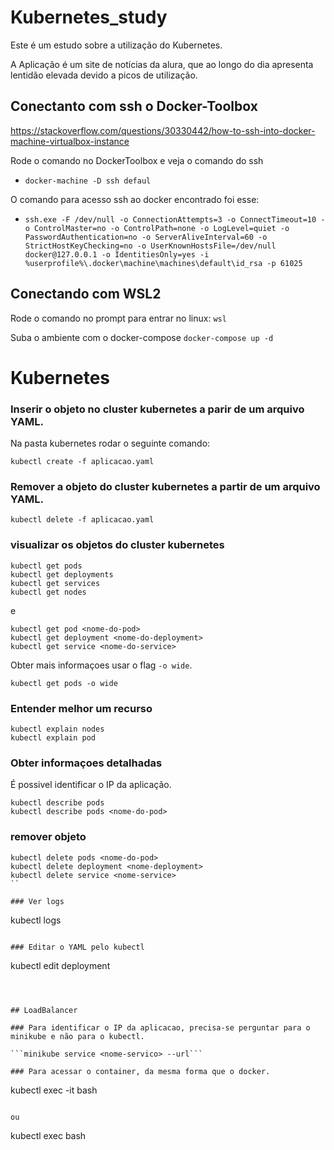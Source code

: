# Kubernetes_study

Este é um estudo sobre a utilização do Kubernetes.

A Aplicação é um site de notícias da alura, que ao longo do dia apresenta lentidão elevada devido a picos de utilização.

## Conectanto com ssh o Docker-Toolbox
https://stackoverflow.com/questions/30330442/how-to-ssh-into-docker-machine-virtualbox-instance

Rode o comando no DockerToolbox e veja o comando do ssh

- ```docker-machine -D ssh defaul```

O comando para acesso ssh ao docker encontrado foi esse:

- ```ssh.exe -F /dev/null -o ConnectionAttempts=3 -o ConnectTimeout=10 -o ControlMaster=no -o ControlPath=none -o LogLevel=quiet -o PasswordAuthentication=no -o ServerAliveInterval=60 -o StrictHostKeyChecking=no -o UserKnownHostsFile=/dev/null docker@127.0.0.1 -o IdentitiesOnly=yes -i %userprofile%\.docker\machine\machines\default\id_rsa -p 61025```

## Conectando com WSL2

Rode o comando no prompt para entrar no linux: ```wsl```

Suba o ambiente com o docker-compose ```docker-compose up -d```

# Kubernetes


### Inserir o objeto no cluster kubernetes a parir de um arquivo YAML.
Na pasta kubernetes rodar o seguinte comando:

```kubectl create -f aplicacao.yaml```

### Remover a objeto do cluster kubernetes a partir de um arquivo YAML.

```kubectl delete -f aplicacao.yaml```

### visualizar os objetos do cluster kubernetes

```
kubectl get pods
kubectl get deployments
kubectl get services
kubectl get nodes
```
e
```
kubectl get pod <nome-do-pod>
kubectl get deployment <nome-do-deployment>
kubectl get service <nome-do-service>
```
Obter mais informaçoes usar o flag ```-o wide```.
```
kubectl get pods -o wide
```

### Entender melhor um recurso
```
kubectl explain nodes
kubectl explain pod
```

### Obter informaçoes detalhadas

É possivel identificar o IP da aplicação.

```
kubectl describe pods
kubectl describe pods <nome-do-pod>
```

### remover objeto

```
kubectl delete pods <nome-do-pod>
kubectl delete deployment <nome-deployment>
kubectl delete service <nome-service>
``

### Ver logs
```
kubectl logs <nome-do-pod>
```

### Editar o YAML pelo kubectl

```
kubectl edit deployment <nome-deployment>
```



## LoadBalancer

### Para identificar o IP da aplicacao, precisa-se perguntar para o minikube e não para o kubectl.

```minikube service <nome-servico> --url```

### Para acessar o container, da mesma forma que o docker.
```
kubectl exec -it <nome-do-pod> bash
```

ou
```
kubectl exec <nome-do-pod> bash
```
